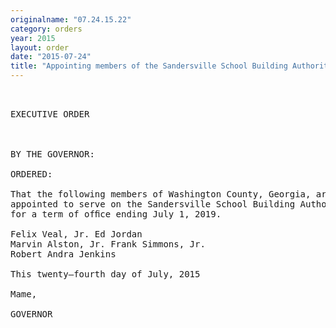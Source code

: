 ```yaml
---
originalname: "07.24.15.22"
category: orders
year: 2015
layout: order
date: "2015-07-24"
title: "Appointing members of the Sandersville School Building Authority"
---
```

<pre>
 

EXECUTIVE ORDER

 

BY THE GOVERNOR:

ORDERED:

That the following members of Washington County, Georgia, are
appointed to serve on the Sandersville School Building Authority,
for a term of ofﬁce ending July 1, 2019.

Felix Veal, Jr. Ed Jordan
Marvin Alston, Jr. Frank Simmons, Jr.
Robert Andra Jenkins

This twenty—fourth day of July, 2015

Mame,

GOVERNOR

 

</pre>
